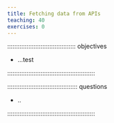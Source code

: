 ```yaml
---
title: Fetching data from APIs
teaching: 40
exercises: 0
---
```


::::::::::::::::::::::::::::::::::::::: objectives

- ...test

::::::::::::::::::::::::::::::::::::::::::::::::::

:::::::::::::::::::::::::::::::::::::::: questions

- ..

::::::::::::::::::::::::::::::::::::::::::::::::::
